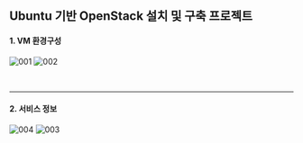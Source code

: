 ## Ubuntu 기반 OpenStack 설치 및 구축 프로젝트

#### 1. VM 환경구성
![001](https://user-images.githubusercontent.com/42735894/149961840-a761c0bf-bcc8-49b4-a176-35f949c41af2.PNG)
![002](https://user-images.githubusercontent.com/42735894/149961709-3d697249-ffa0-4048-98f5-741a644bbb32.PNG)

<br>

----

#### 2. 서비스 정보
![004](https://user-images.githubusercontent.com/42735894/149960905-734aa329-7b9e-40d9-9144-9ecd508bc68c.PNG)
![003](https://user-images.githubusercontent.com/42735894/149960876-1501aded-76b2-45d3-88d5-78f676581c43.PNG)
